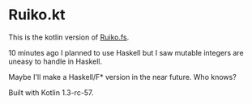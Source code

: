 # Ruiko.kt

This is the kotlin version of [Ruiko.fs](https://github.com/thautwarm/Ruiko.fs).

10 minutes ago I planned to use Haskell but I saw mutable integers are uneasy to handle in Haskell.

Maybe I'll make a Haskell/F\* version in the near future. Who knows?

Built with Kotlin 1.3-rc-57.
